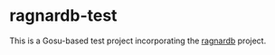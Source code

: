 # ragnardb-test

This is a Gosu-based test project incorporating the [ragnardb](https://github.com/gosu-lang/ragnardb) project.


